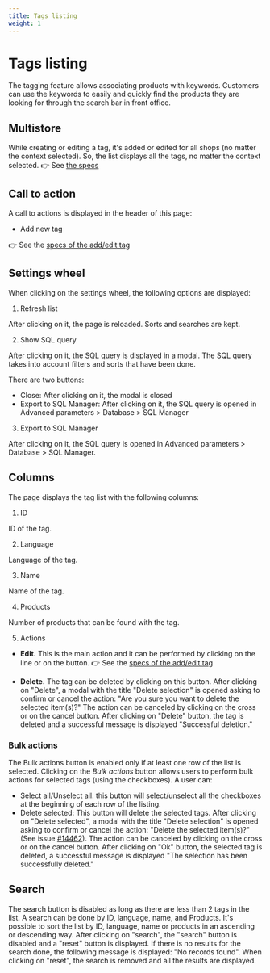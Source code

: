 ```yaml
---
title: Tags listing
weight: 1
---
```

# Tags listing

The tagging feature allows associating products with keywords. Customers can use the keywords to easily and quickly find the products they are looking for through the search bar in front office.

## Multistore

While creating or editing a tag, it's added or edited for all shops (no matter the context selected). So, the list displays all the tags, no matter the context selected.
👉 See [the specs](../../../../../../broader-topics/multistorespecialsspecs.md#list-of-pages-for-specific-case-2-add-new-pages-without-shop-association-block)

## Call to action
 
A call to actions is displayed in the header of this page:
 
  - Add new tag

👉 See the [specs of the add/edit tag](./add-edit-tag.md) 

## Settings wheel

When clicking on the settings wheel, the following options are displayed:

1. Refresh list

After clicking on it, the page is reloaded. Sorts and searches are kept.

2. Show SQL query

After clicking on it, the SQL query is displayed in a modal. The SQL query takes into account filters and sorts that have been done.

There are two buttons:

- Close: After clicking on it, the modal is closed
- Export to SQL Manager: After clicking on it, the SQL query is opened in Advanced parameters > Database > SQL Manager

3. Export to SQL Manager

After clicking on it, the SQL query is opened in Advanced parameters > Database > SQL Manager.

## Columns

The page displays the tag list with the following columns:

1. ID

ID of the tag.

2.  Language

Language of the tag.

3. Name

Name of the tag.

4. Products

Number of products that can be found with the tag.

5. Actions

- **Edit.** This is the main action and it can be performed by clicking on the line or on the button. 
👉 See the [specs of the add/edit tag](./add-edit-tag.md) 

- **Delete.** The tag can be deleted by clicking on this button. After clicking on "Delete", a modal with the title "Delete selection" is opened asking to confirm or cancel the  action: "Are you sure you want to delete the selected item(s)?"
  The action can be canceled by clicking on the cross or on the cancel button.
  After clicking on "Delete" button, the tag is deleted and a successful message is displayed "Successful deletion."
  
### Bulk actions
The Bulk actions button is enabled only if at least one row of the list is selected.
Clicking on the _Bulk actions_ button allows users to perform bulk actions for selected tags (using the checkboxes). A user can:

- Select all/Unselect all: this button will select/unselect all the checkboxes at the beginning of each row of the listing.
- Delete selected: This button will delete the selected tags. 
After clicking on "Delete selected", a modal with the title "Delete selection" is opened asking to confirm or cancel the action: "Delete the selected item(s)?" (See issue [#14462](https://github.com/PrestaShop/PrestaShop/issues/14462)). The action can be canceled by clicking on the cross or on the cancel button.
After clicking on "Ok" button, the selected tag is deleted, a successful message is displayed "The selection has been successfully deleted."

## Search
The search button is disabled as long as there are less than 2 tags in the list. A search can be done by ID, language, name, and Products.
It's possible to sort the list by ID, language, name or products in an ascending or descending way.
After clicking on "search", the "search" button is disabled and a "reset" button is displayed.
If there is no results for the search done, the following message is displayed: "No records found".
When clicking on "reset", the search is removed and all the results are displayed.

